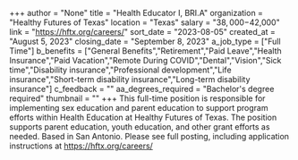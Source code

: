 +++
author = "None"
title = "Health Educator I, BRI.A"
organization = "Healthy Futures of Texas"
location = "Texas"
salary = "$38,000-$42,000"
link = "https://hftx.org/careers/"
sort_date = "2023-08-05"
created_at = "August 5, 2023"
closing_date = "September 8, 2023"
a_job_type = ["Full Time"]
b_benefits = ["General Benefits","Retirement","Paid Leave","Health Insurance","Paid Vacation","Remote During COVID","Dental","Vision","Sick time","Disability insurance","Professional development","Life insurance","Short-term disability insurance","Long-term disability insurance"]
c_feedback = ""
aa_degrees_required = "Bachelor's degree required"
thumbnail = ""
+++
This full-time position is responsible for implementing sex education and parent 
education to support program efforts within Health Education at Healthy Futures of Texas. The position supports parent education, youth education, and other grant efforts as needed. Based in San Antonio. Please see full posting, including application instructions at https://hftx.org/careers/